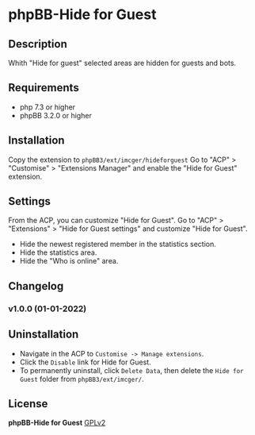 # phpBB-Hide for Guest

## Description
Whith "Hide for guest" selected areas are hidden for guests and bots.

## Requirements
- php 7.3 or higher
- phpBB 3.2.0 or higher

## Installation
Copy the extension to `phpBB3/ext/imcger/hideforguest`
Go to "ACP" > "Customise" > "Extensions Manager" and enable the "Hide for Guest" extension.

## Settings
From the ACP, you can customize "Hide for Guest".
Go to "ACP" > "Extensions" > "Hide for Guest settings" and customize "Hide for Guest".
- Hide the newest registered member in the statistics section.
- Hide the statistics area.
- Hide the "Who is online" area.

## Changelog

### v1.0.0 (01-01-2022)

## Uninstallation
- Navigate in the ACP to `Customise -> Manage extensions`.
- Click the `Disable` link for Hide for Guest.
- To permanently uninstall, click `Delete Data`, then delete the `Hide for Guest` folder from `phpBB3/ext/imcger/`.

## License
**phpBB-Hide for Guest**
[GPLv2](https://www.gnu.org/licenses/old-licenses/gpl-2.0.en.html)
